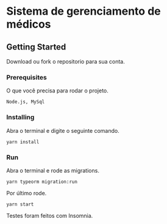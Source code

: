 # Sistema de gerenciamento de médicos

## Getting Started

Download ou fork o repositorio para sua conta.

### Prerequisites
O que você precisa para rodar o projeto.

```
Node.js, MySql
```

### Installing
Abra o terminal e digite o seguinte comando.
```
yarn install
```
### Run
Abra o terminal e rode as migrations.
```
yarn typeorm migration:run
```
Por último rode.
```
yarn start
```

Testes foram feitos com Insomnia.
